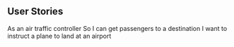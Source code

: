 User Stories
----

As an air traffic controller
So I can get passengers to a destination
I want to instruct a plane to land at an airport
